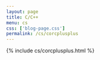 ```yaml
---
layout: page
title: C/C++
menu: cs
css: ['blog-page.css']
permalink: /cs/corcplusplus
---
```


{% include cs/corcplusplus.html %}
